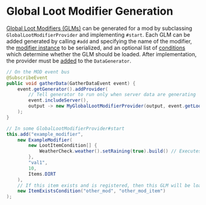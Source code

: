 # Global Loot Modifier Generation

[Global Loot Modifiers (GLMs)][glm] can be generated for a mod by subclassing `GlobalLootModifierProvider` and implementing `#start`. Each GLM can be added generated by calling `#add` and specifying the name of the modifier, the [modifier instance][instance] to be serialized, and an optional list of [conditions] which determine whether the GLM should be loaded. After implementation, the provider must be [added][datagen] to the `DataGenerator`.

```java
// On the MOD event bus
@SubscribeEvent
public void gatherData(GatherDataEvent event) {
    event.getGenerator().addProvider(
        // Tell generator to run only when server data are generating
        event.includeServer(),
        output -> new MyGlobalLootModifierProvider(output, event.getLookupProvider(), MOD_ID)
    );
}

// In some GlobalLootModifierProvider#start
this.add("example_modifier",
    new ExampleModifier(
        new LootItemCondition[] {
            WeatherCheck.weather().setRaining(true).build() // Executes when raining
        },
        "val1",
        10,
        Items.DIRT
    ),
    // If this item exists and is registered, then this GLM will be loaded
    new ItemExistsCondition("other_mod", "other_mod_item")
);
```

[glm]: ../resources/server/glm.md
[conditions]: ../resources/server/conditions.md
[instance]: ../resources/server/glm.md#igloballootmodifier
[datagen]: ../resources/index.md#data-generation
